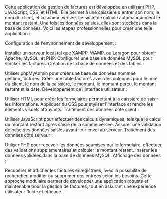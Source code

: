 Cette application de gestion de factures est développée en utilisant PHP, JavaScript, CSS, et HTML. Elle permet à une caissière d'entrer son nom, le nom du client, et la somme versée. Le système calcule automatiquement le montant restant. Une fois les données saisies, elles sont stockées dans la base de données. Voici les étapes professionnelles pour créer une telle application :

Configuration de l'environnement de développement :

Installer un serveur local tel que XAMPP, WAMP, ou Laragon pour obtenir Apache, MySQL, et PHP.
Configurer une base de données MySQL pour stocker les factures.
Création de la base de données et des tables :

Utiliser phpMyAdmin pour créer une base de données nommée gestion_factures.
Créer une table factures avec des colonnes pour le nom du client, le nom de la caissière, le montant, le montant perçu, le montant restant et la date.
Développement de l'interface utilisateur :

Utiliser HTML pour créer les formulaires permettant à la caissière de saisir les informations.
Appliquer du CSS pour styliser l'interface et rendre les éléments visuels attrayants.
Traitement des données côté client :

Utiliser JavaScript pour effectuer des calculs dynamiques, tels que le calcul du montant restant après saisie de la somme versée.
Assurer une validation de base des données saisies avant leur envoi au serveur.
Traitement des données côté serveur :

Utiliser PHP pour recevoir les données soumises par le formulaire, effectuer des validations supplémentaires et calculer le montant restant.
Insérer les données validées dans la base de données MySQL.
Affichage des données :

Récupérer et afficher les factures enregistrées, avec la possibilité de rechercher, modifier ou supprimer des entrées selon les besoins.
Cette approche modulaire permet de développer une application robuste et maintenable pour la gestion de factures, tout en assurant une expérience utilisateur fluide et efficace.
